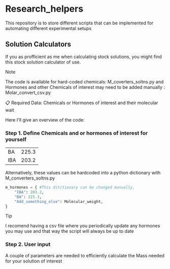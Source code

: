 # Research_helpers
This repository is to store different scripts that can be implemented for automating different experimental setups

## Solution Calculators ##

If you as profficient as me when calculating stock solutions, you might find this stock solution calculator of use. 

> [!NOTE]
> The code is available for hard-coded chemicals: M_coverters_soltns.py and Hormones and other Chemicals of interest may need to be added manually : Molar_convert_csv.py


📋 Required Data: Chemicals or Hormones of interest and their molecular wait 

Here I'll give an overview of the code:

### Step 1. Define Chemicals and or hormones of interest for yourself ###


|                  |                  |
|------------------|------------------|
| BA               | 225.3            |
| IBA              | 203.2            |

Alternatively, these values can be hardcoded into a python dictionary with M_converters_soltns.py
```python
m_hormones = { #This ditctionary can be changed manually,
    "IBA": 203.2,
    "BA": 225.3,
    "Add_something_else": Molecular_weight, 
}

```

> [!TIP]
> I recomend having a csv file where you periodically update any hormones you may use and that way the script will always be up to date


### Step 2. User input  ###
A couple of parameters are needed to efficiently calculate the Mass needed for your solution of interest 

